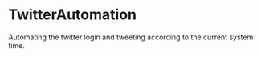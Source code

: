 # TwitterAutomation
Automating the twitter login and tweeting according to the current system time.
